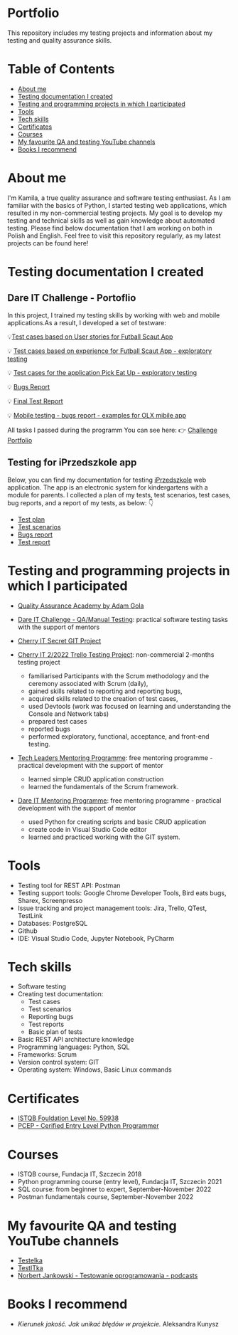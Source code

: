 # Portfolio
This repository includes my testing projects and information about my testing and quality assurance skills.

# Table of Contents

* [About me](#about-me)
* [Testing documentation I created](#testing-documentation-i-created)
* [Testing and programming projects in which I participated](#testing-and-programming-projects-in-which-i-participated)
* [Tools](#tools)
* [Tech skills](#tech-skills)
* [Certificates](#certificates)
* [Courses](#courses)
* [My favourite QA and testing YouTube channels](#my-favourite-qa-and-testing-youtube-channels)
* [Books I recommend](#books-i-recommend)


# About me
I'm Kamila, a true quality assurance and software testing enthusiast. As I am familiar with the basics of Python, I started testing web applications, which resulted in my non-commercial testing projects. My goal is to develop my testing and technical skills as well as gain knowledge about automated testing. Please find below documentation that I am working on both in Polish and English. Feel free to visit this repository regularly, as my latest projects can be found here!

# Testing documentation I created 


## Dare IT Challenge - Portoflio

In this project, I trained my testing skills by working with web and mobile applications.As a result, I developed a set of testware:

:bulb:[Test cases based on User stories for Futball Scaut App](https://docs.google.com/document/d/1TrRUwC-ZhLGTpM-TeEHJJNnbrRG2KVV8UPupftnk7U0/edit?usp=sharing)

:bulb: [Test cases based on experience for Futball Scaut App - exploratory testing](https://docs.google.com/document/d/1rNam7fzTw9favo2SR1Jr4JxTES8Q9yyqaLo_9nFacB8/edit?usp=sharing)

:bulb: [Test cases for the application Pick Eat Up - exploratory testing](https://docs.google.com/document/d/1CartUoaSvK71w28mb8sJpO26JqBTWezALNNZea-6Q0M/edit?usp=sharing)

:bulb: [Bugs Report](https://docs.google.com/document/d/1Ag6beCPENZeE5BKXmksOxh-zIDabtTkhEYozjRtrE3U/edit?usp=sharing)

:bulb: [Final Test Report](https://docs.google.com/document/d/1usfaDs6SKqvcSqd9MfontmRI76_McfBrOBAV7sJTf2g/edit?usp=sharing)

:bulb: [Mobile testing - bugs report - examples for OLX mibile app](https://docs.google.com/spreadsheets/d/1oUs1evyJmG12yDra0VEL7oDvgrAoWJkgntjJrCDbHqs/edit?usp=sharing)




All tasks I passed during the programm You can see here:  :point_right:   [Challenge Portfolio](https://github.com/KamilaWZ/Challenge_Portfolio)

## Testing for iPrzedszkole app

Below, you can find my documentation for testing [iPrzedszkole](https://iprzedszkole.progman.pl/) web application. The app is an electronic system for kindergartens with a module for parents. I collected a plan of my tests, test scenarios, test cases, bug reports, and a report of my tests, as below: :point_down:

*  [Test plan](https://github.com/KamilaWZ/Testing-Portfolio/files/10343504/Plan.testow.pdf)
*  [Test scenarios](https://github.com/KamilaWZ/Testing-Portfolio/files/10343480/Scenariusz.testowy.pdf)
*  [Bugs report](https://github.com/KamilaWZ/Testing-Portfolio/files/10343505/Bugs.report.pdf)
*  [Test report](https://github.com/KamilaWZ/Testing-Portfolio/files/10343502/Raport.z.testow.pdf)

# Testing and programming projects in which I participated

* [Quality Assurance Academy by Adam Gola](https://szkoleniedlaqa.pl/)



* [Dare IT Challenge - QA/Manual Testing](https://www.dareit.io/challenges/qa-manual-testing): practical software testing tasks with the support of mentors

* [Cherry IT Secret GIT Project](http://cherry-it.pl/)

* [Cherry IT 2/2022 Trello Testing Project](http://cherry-it.pl/archiwum-projektu-treningowego-2-2022-trello/): non-commercial 2-months testing project 
  * familiarised Participants with the Scrum methodology and the ceremony associated with Scrum (daily),
  * gained skills related to reporting and reporting bugs,
  * acquired skills related to the creation of test cases,
  * used Devtools (work was focused on learning and understanding the Console and Network tabs)
  * prepared test cases
  * reported bugs
  * performed exploratory, functional, acceptance, and front-end testing.

* [Tech Leaders Mentoring Programme](https://techleaders.eu/): free mentoring programme - practical development with the support of mentor
  * learned simple CRUD application construction
  * learned the fundamentals of the Scrum framework.

* [Dare IT Mentoring Programme](https://www.dareit.io/): free mentoring programme - practical development with the support of mentor
  * used Python for creating scripts and basic CRUD application
  * create code in Visual Studio Code editor
  * learned and practiced working with the GIT system.


# Tools

* Testing tool for REST API: Postman
* Testing support tools: Google Chrome Developer Tools, Bird eats bugs, Sharex, Screenpresso
* Issue tracking and project management tools: Jira, Trello, QTest, TestLink
* Databases: PostgreSQL
* Github
* IDE: Visual Studio Code, Jupyter Notebook, PyCharm

# Tech skills

* Software testing
* Creating test documentation:
  * Test cases
  * Test scenarios
  * Reporting bugs
  * Test reports
  * Basic plan of tests
* Basic REST API architecture knowledge
* Programming languages: Python, SQL
* Frameworks: Scrum
* Version control system: GIT
* Operating system: Windows, Basic Linux commands

# Certificates
* [ISTQB Fouldation Level No. 59938](http://scr.istqb.org/?name=Kamila+Walaszczyk-Ziomek&number=59938&orderBy=relevancy&orderDirection=&dateStart=&dateEnd=&expiryStart=&expiryEnd=&certificationBody=&examProvider=&certificationLevel=&country=)
* [PCEP - Cerified Entry Level Python Programmer](https://www.credly.com/badges/db85fb42-345a-4112-8735-ccc37c455266?source=linked_in_profile)

# Courses

* ISTQB course, Fundacja IT, Szczecin 2018
* Python programming course (entry level), Fundacja IT, Szczecin 2021
* SQL course: from beginner to expert, September-November 2022
* Postman fundamentals course, September-November 2022

# My favourite QA and testing YouTube channels

* [Testelka](https://www.youtube.com/@testelka/featured)
* [TestITka](https://www.youtube.com/@TestITka)
* [Norbert Jankowski - Testowanie oprogramowania - podcasts](https://www.youtube.com/@TestowaniePodcast)

# Books I recommend

* *Kierunek jakość. Jak unikać błędów w projekcie.* Aleksandra Kunysz 










